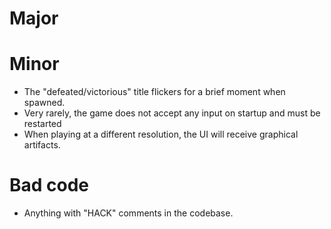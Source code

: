 # Major

# Minor

- The "defeated/victorious" title flickers for a brief moment when spawned.
- Very rarely, the game does not accept any input on startup and must be restarted
- When playing at a different resolution, the UI will receive graphical artifacts.

# Bad code

- Anything with "HACK" comments in the codebase.
